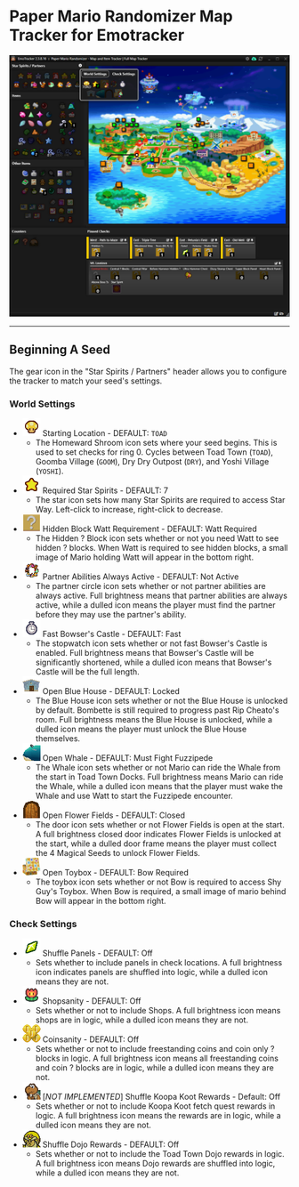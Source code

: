 # Paper Mario Randomizer Map Tracker for Emotracker

![Screenshot of map tracker showing items, a map, checks in and out of logic, pinned checks.  This screenshot was taken in the middle of a seed.](images/readme/tracker.png "Screenshot of tracker mid-seed")

---

## Beginning A Seed
The gear icon in the "Star Spirits / Partners" header allows you to configure the tracker to match your seed's settings.
### World Settings
- ![Image of a golden mushroom, the Homeward Shroom.](images/setting/settingStart.png "The Homeward Shroom") Starting Location - DEFAULT: `TOAD`
  - The Homeward Shroom icon sets where your seed begins.  This is used to set checks for ring 0.  Cycles between Toad Town (`TOAD`), Goomba Village (`GOOM`), Dry Dry Outpost (`DRY`), and Yoshi Village (`YOSHI`).
- ![Image of a golden star.](images/setting/settingSpirits.png "Star icon") Required Star Spirits - DEFAULT: 7
  - The star icon sets how many Star Spirits are required to access Star Way.  Left-click to increase, right-click to decrease.
- ![Image of a semi-transparent yellow ? block.](images/setting/settingHidden.png "A semi-transparent yellow ? block") Hidden Block Watt Requirement - DEFAULT: Watt Required
  - The Hidden ? Block icon sets whether or not you need Watt to see hidden ? blocks.  When Watt is required to see hidden blocks, a small image of Mario holding Watt will appear in the bottom right.
- ![Image of all partners in a circle.](images/setting/settingPartnersActive.png "All partners in a circle") Partner Abilities Always Active - DEFAULT: Not Active
  - The partner circle icon sets whether or not partner abilities are always active.  Full brightness means that partner abilities are always active, while a dulled icon means the player must find the partner before they may use the partner's ability.
- ![Image of the Stop Watch item.](images/setting/settingFastBowser.png "A Stop Watch") Fast Bowser's Castle - DEFAULT: Fast
  - The stopwatch icon sets whether or not fast Bowser's Castle is enabled.  Full brightness means that Bowser's Castle will be significantly shortened, while a dulled icon means that Bowser's Castle will be the full length.
- ![Image of the blue house.](images/setting/settingBlueHouse.png "The Blue House") Open Blue House - DEFAULT: Locked
  - The Blue House icon sets whether or not the Blue House is unlocked by default.  Bombette is still required to progress past Rip Cheato's room.  Full brightness means the Blue House is unlocked, while a dulled icon means the player must unlock the Blue House themselves.
- ![Image of the Whale's face, from a side-view.](images/setting/settingWhale.png "The Whale") Open Whale - DEFAULT: Must Fight Fuzzipede
  - The Whale icon sets whether or not Mario can ride the Whale from the start in Toad Town Docks. Full brightness means Mario can ride the Whale, while a dulled icon means that the player must wake the Whale and use Watt to start the Fuzzipede encounter.
- ![Image of the closed Flower Fields door.](images/setting/settingFieldsOpen.png "Closed Flower Fields door") Open Flower Fields - DEFAULT: Closed
  - The door icon sets whether or not Flower Fields is open at the start.  A full brightness closed door indicates Flower Fields is unlocked at the start, while a dulled door frame means the player must collect the 4 Magical Seeds to unlock Flower Fields.
- ![Image of Shy Guy's Toybox.](images/setting/settingToybox.png "Shy Guy's Toybox") Open Toybox - DEFAULT: Bow Required
  - The toybox icon sets whether or not Bow is required to access Shy Guy's Toybox.  When Bow is required, a small image of mario behind Bow will appear in the bottom right.

### Check Settings
- ![Image of a Star Piece.](images/counter/counterStarPiece.png "A star piece") Shuffle Panels - DEFAULT: Off
  - Sets whether to include panels in check locations.  A full brightness icon indicates panels are shuffled into logic, while a dulled icon means they are not.
- ![Image of a Fire Flower.](images/setting/settingShopsanity.png "A Fire Flower") Shopsanity - DEFAULT: Off
  - Sets whether or not to include Shops.  A full brightness icon means shops are in logic, while a dulled icon means they are not.
- ![Image of five coins, with one coin on top of four.](images/setting/settingCoinsanity.png "Five coins") Coinsanity - DEFAULT: Off
  - Sets whether or not to include freestanding coins and coin only ? blocks in logic.  A full brightness icon means all freestanding coins and coin ? blocks are in logic, while a dulled icon means they are not.
- ![Image of Koopa Koot.](images/setting/settingKoot.png) [*NOT IMPLEMENTED*] Shuffle Koopa Koot Rewards - Default: Off
  - Sets whether or not to include Koopa Koot fetch quest rewards in logic.  A full brightness icon means the rewards are in logic, while a dulled icon means they are not.
- ![Image of The Master, the final boss of the Dojo.](images/setting/settingDojo.png "The Master") Shuffle Dojo Rewards - DEFAULT: Off
  - Sets whether or not to include the Toad Town Dojo rewards in logic.  A full brightness icon means Dojo rewards are shuffled into logic, while a dulled icon means they are not.
